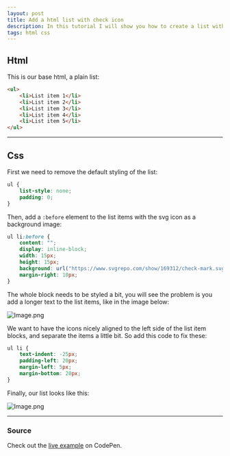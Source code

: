 ```yaml
---
layout: post
title: Add a html list with check icon
description: In this tutorial I will show you how to create a list with check (or any other) icon as bullets.
tags: html css
---
```


## Html

This is our base html, a plain list:

```html
<ul>
    <li>List item 1</li>
    <li>List item 2</li>
    <li>List item 3</li>
    <li>List item 4</li>
    <li>List item 5</li>
</ul>
```

---

## Css

First we need to remove the default styling of the list:

```css
ul {
    list-style: none;
    padding: 0;
}
```

Then, add a `:before` element to the list items with the svg icon as a background image:

```css
ul li:before {
    content: "";
    display: inline-block;
    width: 15px;
    height: 15px;
    background: url("https://www.svgrepo.com/show/169312/check-mark.svg");
    margin-right: 10px;
}
```

The whole block needs to be styled a bit, you will see the problem is you add a longer text to the list items, like in the image below:

![Image.png](https://res.craft.do/user/full/34d81fee-a2e7-021c-d5fc-2e46d6c760cb/doc/F850DE9B-A4CE-4206-915C-C788C96881D6/B35E5BF5-323B-43FD-A407-19EA6350E898_2/OH2W1P7Xmwt3z1uKYPGeXmoGcxQR18ShOxir15u57B4z/Image.png)

We want to have the icons nicely aligned to the left side of the list item blocks, and separate the items a little bit. So add this code to fix these:

```css
ul li {
    text-indent: -25px;
    padding-left: 20px;
    margin-left: 5px;
    margin-bottom: 20px;
}
```

Finally, our list looks like this:

![Image.png](https://res.craft.do/user/full/34d81fee-a2e7-021c-d5fc-2e46d6c760cb/doc/F850DE9B-A4CE-4206-915C-C788C96881D6/2F4AD166-6AFF-4F45-89A9-4FFD93BDCD2B_2/1wkdU7UEorOHjDP8U9WnT0OnLcww6EoZCvFpuPxRsQkz/Image.png)

---

### Source

Check out the [live example](https://codepen.io/eriktailor/pen/mdpxEEW) on CodePen.
